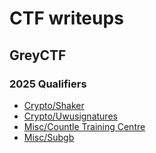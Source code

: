 # CTF writeups

## GreyCTF

### 2025 Qualifiers

- [Crypto/Shaker](greyctf/2025/quals/shaker.md)
- [Crypto/Uwusignatures](greyctf/2025/quals/uwusignatures.md)
- [Misc/Countle Training Centre](greyctf/2025/quals/countle.md)
- [Misc/Subgb](greyctf/2025/quals/subgb.md)
